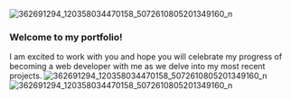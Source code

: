 ![362691294_120358034470158_5072610805201349160_n](https://github.com/Abethebabe1991/Abethebabe1991/assets/163752380/4d94ad86-92c4-4478-8c62-d86086033b4c)


### Welcome to my portfolio! 

I am excited to work with you and hope you will celebrate my progress of becoming a web developer with me as we delve into my most recent projects.
![362691294_120358034470158_5072610805201349160_n](https://github.com/Abethebabe1991/Abethebabe1991/assets/163752380/a8a33aa3-f333-4e4e-a16f-84ab20e1608a)
![362691294_120358034470158_5072610805201349160_n](https://github.com/Abethebabe1991/Abethebabe1991/assets/163752380/e7c1845a-3f06-43dc-a0fc-7f5036296d4c)

<!--

Here are some ideas to get you started:

- 🔭 I’m currently working on developing a platform for 3D virtual tours.
- 🌱 I’m currently learning Javascript and all its functions to make Websites dance, function, and make dreams come true.
- 💬 Ask me about my experience in project management and as a team leader in fundraising and marketing.
- 📫 How to reach me: abe@trusite.co
- ⚡ Fun fact: cooking keeps me calm and happy. 🥰
-->
